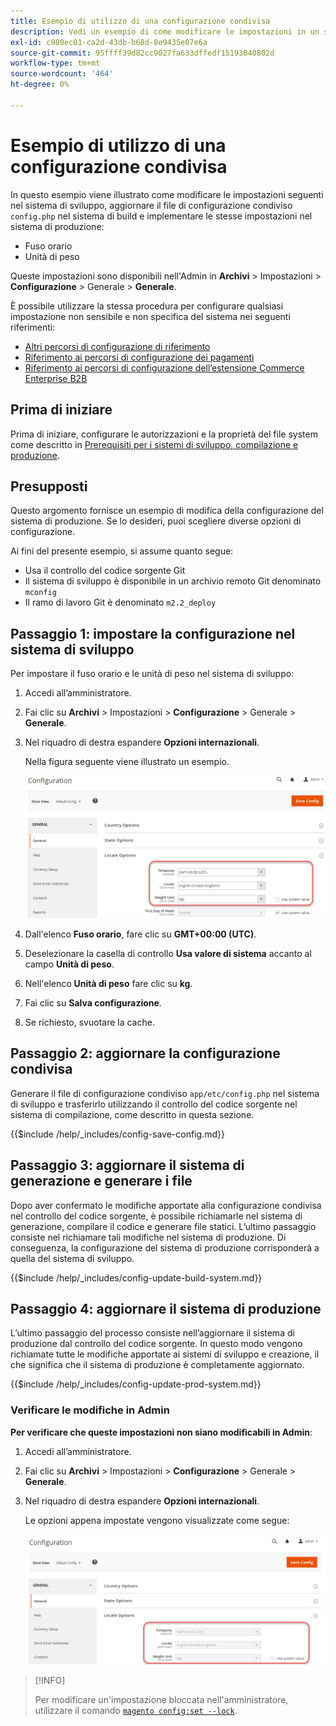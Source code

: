 ```yaml
---
title: Esempio di utilizzo di una configurazione condivisa
description: Vedi un esempio di come modificare le impostazioni in un sistema di sviluppo con un file di configurazione condiviso.
exl-id: c980ec01-ca2d-43db-b68d-8e9435e07e6a
source-git-commit: 95ffff39d82cc9027fa633dffedf15193040802d
workflow-type: tm+mt
source-wordcount: '464'
ht-degree: 0%

---
```


# Esempio di utilizzo di una configurazione condivisa

In questo esempio viene illustrato come modificare le impostazioni seguenti nel sistema di sviluppo, aggiornare il file di configurazione condiviso `config.php` nel sistema di build e implementare le stesse impostazioni nel sistema di produzione:

- Fuso orario
- Unità di peso

Queste impostazioni sono disponibili nell&#39;Admin in **Archivi** > Impostazioni > **Configurazione** > Generale > **Generale**.

È possibile utilizzare la stessa procedura per configurare qualsiasi impostazione non sensibile e non specifica del sistema nei seguenti riferimenti:

- [Altri percorsi di configurazione di riferimento](../reference/config-reference-general.md)
- [Riferimento ai percorsi di configurazione dei pagamenti](../reference/config-reference-payment.md)
- [Riferimento ai percorsi di configurazione dell’estensione Commerce Enterprise B2B](../reference/config-reference-b2b.md)

## Prima di iniziare

Prima di iniziare, configurare le autorizzazioni e la proprietà del file system come descritto in [Prerequisiti per i sistemi di sviluppo, compilazione e produzione](../deployment/prerequisites.md).

## Presupposti

Questo argomento fornisce un esempio di modifica della configurazione del sistema di produzione. Se lo desideri, puoi scegliere diverse opzioni di configurazione.

Ai fini del presente esempio, si assume quanto segue:

- Usa il controllo del codice sorgente Git
- Il sistema di sviluppo è disponibile in un archivio remoto Git denominato `mconfig`
- Il ramo di lavoro Git è denominato `m2.2_deploy`

## Passaggio 1: impostare la configurazione nel sistema di sviluppo

Per impostare il fuso orario e le unità di peso nel sistema di sviluppo:

1. Accedi all’amministratore.
1. Fai clic su **Archivi** > Impostazioni > **Configurazione** > Generale > **Generale**.
1. Nel riquadro di destra espandere **Opzioni internazionali**.

   Nella figura seguente viene illustrato un esempio.

   ![Impostare le opzioni delle impostazioni locali nel sistema di sviluppo](../../assets/configuration/split-deploy-set-locale.png)

1. Dall&#39;elenco **Fuso orario**, fare clic su **GMT+00:00 (UTC)**.
1. Deselezionare la casella di controllo **Usa valore di sistema** accanto al campo **Unità di peso**.
1. Nell&#39;elenco **Unità di peso** fare clic su **kg**.
1. Fai clic su **Salva configurazione**.
1. Se richiesto, svuotare la cache.

## Passaggio 2: aggiornare la configurazione condivisa

Generare il file di configurazione condiviso `app/etc/config.php` nel sistema di sviluppo e trasferirlo utilizzando il controllo del codice sorgente nel sistema di compilazione, come descritto in questa sezione.

{{$include /help/_includes/config-save-config.md}}

## Passaggio 3: aggiornare il sistema di generazione e generare i file

Dopo aver confermato le modifiche apportate alla configurazione condivisa nel controllo del codice sorgente, è possibile richiamarle nel sistema di generazione, compilare il codice e generare file statici. L’ultimo passaggio consiste nel richiamare tali modifiche nel sistema di produzione. Di conseguenza, la configurazione del sistema di produzione corrisponderà a quella del sistema di sviluppo.

{{$include /help/_includes/config-update-build-system.md}}

## Passaggio 4: aggiornare il sistema di produzione

L’ultimo passaggio del processo consiste nell’aggiornare il sistema di produzione dal controllo del codice sorgente. In questo modo vengono richiamate tutte le modifiche apportate ai sistemi di sviluppo e creazione, il che significa che il sistema di produzione è completamente aggiornato.

{{$include /help/_includes/config-update-prod-system.md}}

### Verificare le modifiche in Admin

**Per verificare che queste impostazioni non siano modificabili in Admin**:

1. Accedi all’amministratore.
1. Fai clic su **Archivi** > Impostazioni > **Configurazione** > Generale > **Generale**.
1. Nel riquadro di destra espandere **Opzioni internazionali**.

   Le opzioni appena impostate vengono visualizzate come segue:

   ![Opzioni di configurazione non modificabili nell&#39;amministratore](../../assets/configuration/split-deploy-not-editable.png)

>[!INFO]
>
>Per modificare un&#39;impostazione bloccata nell&#39;amministratore, utilizzare il comando [`magento config:set --lock`](../cli/set-configuration-values.md).
